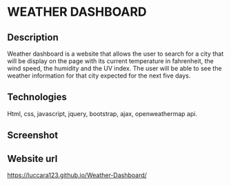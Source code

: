 # WEATHER DASHBOARD

## Description
Weather dashboard is a website that allows the user to search for a city that will be display on the page with its current temperature in fahrenheit, the wind speed, the humidity and the UV index. The user will be able to see the weather information for that city expected for the next five days. 

## Technologies
Html, css, javascript, jquery, bootstrap, ajax, openweathermap api.

## Screenshot


## Website url
https://luccara123.github.io/Weather-Dashboard/
